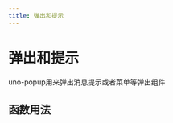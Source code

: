 ```yaml
---
title: 弹出和提示
---
```


# 弹出和提示
uno-popup用来弹出消息提示或者菜单等弹出组件

## 函数用法
<demo src="../example/directives/popup/basic.vue"></demo>
